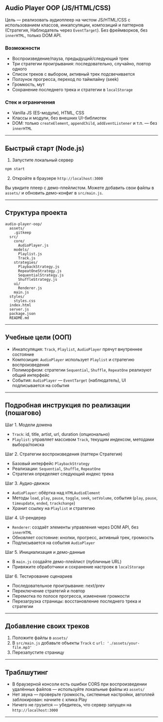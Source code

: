 ## Audio Player OOP (JS/HTML/CSS)

Цель — реализовать аудиоплеер на чистом JS/HTML/CSS с использованием классов, инкапсуляции, композиций и паттернов (Стратегия, Наблюдатель через `EventTarget`). Без фреймворков, без `innerHTML`, только DOM API.

### Возможности
- Воспроизведение/пауза, предыдущий/следующий трек
- Три стратегии проигрывания: последовательно, случайно, повтор одного
- Список треков c выбором, активный трек подсвечивается
- Ползунок прогресса, переход по таймлайну (seek)
- Громкость, мут
- Сохранение последнего трека и стратегии в `localStorage`

### Стек и ограничения
- Vanilla JS (ES-модули), HTML, CSS
- Классы и модули, без внешних UI-библиотек
- DOM: только `createElement`, `appendChild`, `addEventListener` и т.п. — без `innerHTML`

---

## Быстрый старт (Node.js)

1) Запустите локальный сервер

```bash
npm start
```

2) Откройте в браузере `http://localhost:3000`

Вы увидите плеер с демо-плейлистом. Можете добавить свои файлы в `assets/` и обновить демо-конфиг в `src/main.js`.

---

## Структура проекта

```
audio-player-oop/
  assets/
    .gitkeep
  src/
    core/
      AudioPlayer.js
    models/
      Playlist.js
      Track.js
    strategies/
      PlaybackStrategy.js
      RepeatOneStrategy.js
      SequentialStrategy.js
      ShuffleStrategy.js
    ui/
      Renderer.js
    main.js
  styles/
    styles.css
  index.html
  server.js
  package.json
  README.md
```

---

## Учебные цели (ООП)
- Инкапсуляция: `Track`, `Playlist`, `AudioPlayer` прячут внутреннее состояние
- Композиция: `AudioPlayer` использует `Playlist` и стратегию воспроизведения
- Полиморфизм: стратегии `Sequential`, `Shuffle`, `RepeatOne` реализуют общий интерфейс
- События: `AudioPlayer` — `EventTarget` (наблюдатель), UI подписывается на события

---

## Подробная инструкция по реализации (пошагово)

Шаг 1. Модели домена
- `Track`: id, title, artist, url, duration (опционально)
- `Playlist`: управляет массивом `Track`, текущим индексом, методами выбора/поиска

Шаг 2. Стратегии воспроизведения (паттерн Стратегия)
- Базовый интерфейс `PlaybackStrategy`
- Реализации: `Sequential`, `Shuffle`, `RepeatOne`
- Стратегия определяет следующий индекс трека

Шаг 3. Аудио-движок
- `AudioPlayer`: обёртка над `HTMLAudioElement`
- Методы `load`, `play`, `pause`, `toggle`, `seek`, `setVolume`, события (`play`, `pause`, `timeupdate`, `ended`, `trackchange`)
- Хранит ссылку на `Playlist` и стратегию

Шаг 4. UI-рендерер
- `Renderer`: создаёт элементы управления через DOM API, без `innerHTML`
- Обновляет состояние: кнопки, прогресс, активный трек, громкость
- Подписывается на события `AudioPlayer`

Шаг 5. Инициализация и демо-данные
- В `main.js` создайте демо-плейлист (публичные URL)
- Привяжите обработчики и сохранение настроек в `localStorage`

Шаг 6. Тестирование сценариев
- Последовательное проигрывание: next/prev
- Переключение стратегий и повтор
- Перемотка по полосе прогресса, изменение громкости
- Перезагрузка страницы: восстановление последнего трека и стратегии

---

## Добавление своих треков
1) Положите файлы в `assets/`
2) В `src/main.js` добавьте объекты `Track` с `url: './assets/your-file.mp3'`
3) Перезапустите страницу

---

## Траблшутинг
- В браузерной консоли есть ошибки CORS при воспроизведении удалённых файлов — используйте локальные файлы из `assets/`
- Нет звука — проверьте громкость, системные настройки, автоплей заблокирован: начните с клика Play
- Ничего не грузится — убедитесь, что сервер запущен на `http://localhost:3000`

---


